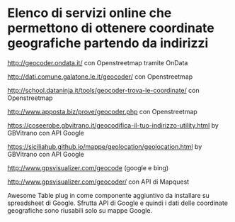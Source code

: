 # Elenco di servizi online che permettono di ottenere coordinate geografiche partendo da indirizzi

http://geocoder.ondata.it/ con Openstreetmap tramite OnData

http://dati.comune.galatone.le.it/geocoder/ con Openstreetmap

http://school.dataninja.it/tools/geocoder-trova-le-coordinate/ con Openstreetmap

http://www.apposta.biz/prove/geocoder.php con Openstreetmap

https://coseerobe.gbvitrano.it/geocodifica-il-tuo-indirizzo-utility.html by GBVitrano con API Google

https://siciliahub.github.io/mappe/geolocation/geolocation.html by GBVitrano con API Google

http://www.gpsvisualizer.com/geocode (google e bing)

http://www.gpsvisualizer.com/geocoder/ con API di Mapquest

Awesome Table plug in come componente aggiuntivo da installare su spreadsheet di Google. 
Sfrutta API di Google e quindi i dati delle coordinate geografiche sono riusabili solo su mappe Google.
